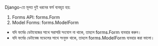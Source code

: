 Django-তে মূলত দুই ধরনের ফর্ম ব্যবহৃত হয়:
<ol>
  <li>Forms API: forms.Form </li>
  <li> Model Forms: forms.ModelForm </li>
</ol>
<ul> 
  <li> যদি ফর্মের ডেটাবেজের সাথে সরাসরি সংযোগ না থাকে, তাহলে forms.Form ব্যবহার করুন।</li>
  <li> যদি ফর্মের ডেটাবেজ মডেলের সাথে সংযুক্ত থাকে, তাহলে forms.ModelForm ব্যবহার করা ভালো।</li>
</ul>

